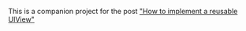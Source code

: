 This is a companion project for the post ["How to implement a reusable UIView"][1]

[1]: http://forrst.com/posts/How_to_implement_a_reusable_UIView-FgH

